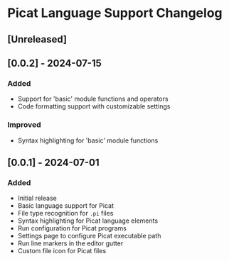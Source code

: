 <!-- Keep a Changelog guide -> https://keepachangelog.com -->

# Picat Language Support Changelog

## [Unreleased]

## [0.0.2] - 2024-07-15
### Added
- Support for 'basic' module functions and operators
- Code formatting support with customizable settings
### Improved
- Syntax highlighting for 'basic' module functions

## [0.0.1] - 2024-07-01
### Added
- Initial release
- Basic language support for Picat
- File type recognition for `.pi` files
- Syntax highlighting for Picat language elements
- Run configuration for Picat programs
- Settings page to configure Picat executable path
- Run line markers in the editor gutter
- Custom file icon for Picat files

